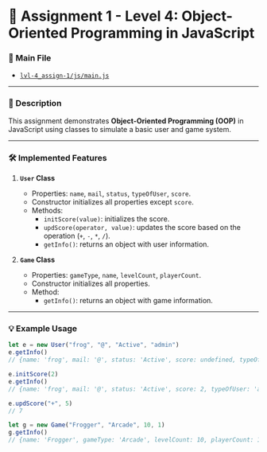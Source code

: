 # 🧠 Assignment 1 - Level 4: Object-Oriented Programming in JavaScript

### 📂 Main File
- [`lvl-4_assign-1/js/main.js`](lvl-4_assign-1/js/main.js)

---

### 📌 Description
This assignment demonstrates **Object-Oriented Programming (OOP)** in JavaScript using classes to simulate a basic user and game system.

---

### 🛠️ Implemented Features

1. **`User` Class**
   - Properties: `name`, `mail`, `status`, `typeOfUser`, `score`.
   - Constructor initializes all properties except `score`.
   - Methods:
     - `initScore(value)`: initializes the score.
     - `updScore(operator, value)`: updates the score based on the operation (`+`, `-`, `*`, `/`).
     - `getInfo()`: returns an object with user information.

2. **`Game` Class**
   - Properties: `gameType`, `name`, `levelCount`, `playerCount`.
   - Constructor initializes all properties.
   - Method:
     - `getInfo()`: returns an object with game information.

---

### 💡 Example Usage

```js
let e = new User("frog", "@", "Active", "admin")
e.getInfo()
// {name: 'frog', mail: '@', status: 'Active', score: undefined, typeOfUser: 'admin'}

e.initScore(2)
e.getInfo()
// {name: 'frog', mail: '@', status: 'Active', score: 2, typeOfUser: 'admin'}

e.updScore("+", 5)
// 7

let g = new Game("Frogger", "Arcade", 10, 1)
g.getInfo()
// {name: 'Frogger', gameType: 'Arcade', levelCount: 10, playerCount: 1}
